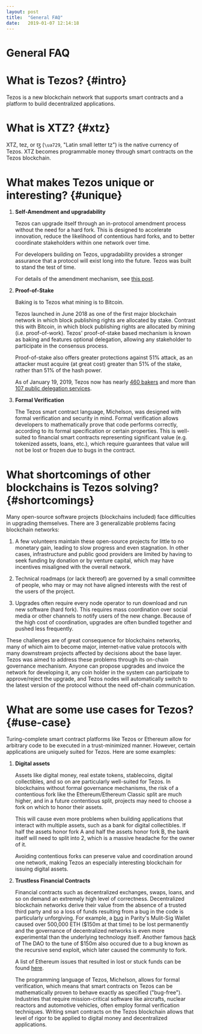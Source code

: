 ```yaml
---
layout: post
title:  "General FAQ"
date:   2019-01-07 12:14:18
---
```

General FAQ
===========

# What is Tezos? {#intro}

Tezos is a new blockchain network that supports smart contracts and a platform to build decentralized applications. 

# What is XTZ? {#xtz}

XTZ, tez, or ꜩ (`\ua729`, "Latin small letter tz") is the native currency of Tezos. XTZ becomes programmable money through smart contracts on the Tezos blockchain.   

# What makes Tezos unique or interesting? {#unique}

1. **Self-Amendment and upgradability**

    Tezos can upgrade itself through an in-protocol amendment process without the need for a hard fork. This is designed to accelerate innovation, reduce the likelihood of contentious hard forks, and to better coordinate stakeholders within one network over time.
    
    For developers building on Tezos, upgradability provides a stronger assurance that a protocol will exist long into the future. Tezos was built to stand the test of time.
    
    For details of the amendment mechanism, see [this post](https://medium.com/tezos/amending-tezos-b77949d97e1e).
    
2. **Proof-of-Stake**

    Baking is to Tezos what mining is to Bitcoin. 
    
    Tezos launched in June 2018 as one of the first major blockchain network in which block publishing rights are allocated by stake. Contrast this with Bitcoin, in which block publishing rights are allocated by mining (i.e. proof-of-work). Tezos' proof-of-stake based mechanism is known as baking and features optional delegation, allowing any stakeholder to participate in the consensus process. 
    
    Proof-of-stake also offers greater protections against 51% attack, as an attacker must acquire (at great cost) greater than 51% of the stake, rather than 51% of the hash power.
    
    As of January 19, 2019, Tezos now has nearly [460 bakers](https://tzscan.io/rolls-distribution) and more than [107 public delegation services](https://mytezosbaker.com/).

2. **Formal Verification**

    The Tezos smart contract language, Michelson, was designed with formal verification and security in mind. Formal verification allows developers to mathematically prove that code performs correctly, according to its formal specification or certain properties. This is well-suited to financial smart contracts representing significant value (e.g. tokenized assets, loans, etc.), which require guarantees that value will not be lost or frozen due to bugs in the contract.

# What shortcomings of other blockchains is Tezos solving? {#shortcomings}

Many open-source software projects (blockchains included) face difficulties in upgrading themselves. There are 3 generalizable problems facing blockchain networks:

1. A few volunteers maintain these open-source projects for little to no monetary gain, leading to slow progress and even stagnation. In other cases, infrastructure and public good providers are limited by having to seek funding by donation or by venture capital, which may have incentives misaligned with the overall network.

2. Technical roadmaps (or lack thereof) are governed by a small committee of people, who may or may not have aligned interests with the rest of the users of the project.

3. Upgrades often require every node operator to run download and run new software (hard fork). This requires mass coordination over social media or other channels to notify users of the new change. Because of the high cost of coordination, upgrades are often bundled together and pushed less frequently. 

These challenges are of great consequence for blockchains networks, many of which aim to become major, internet-native value protocols with many downstream projects affected by decisions about the base layer. Tezos was aimed to address these problems through its on-chain governance mechanism. Anyone can propose upgrades and invoice the network for developing it, any coin holder in the system can participate to approve/reject the upgrade, and Tezos nodes will automatically switch to the latest version of the protocol without the need off-chain communication.

# What are some use cases for Tezos? {#use-case}

Turing-complete smart contract platforms like Tezos or Ethereum allow for arbitrary code to be executed in a trust-minimized manner. However, certain applications are uniquely suited for Tezos. Here are some examples: 

1. **Digital assets**
    
    Assets like digital money, real estate tokens, stablecoins, digital collectibles, and so on are particularly well-suited for Tezos. In blockchains without formal governance mechanisms, the risk of a contentious fork like the Ethereum/Ethereum Classic split are much higher, and in a future contentious split, projects may need to choose a fork on which to honor their assets.
    
    This will cause even more problems when building applications that interact with multiple assets, such as a bank for digital collectibles. If half the assets honor fork A and half the assets honor fork B, the bank itself will need to split into 2, which is a massive headache for the owner of it. 
    
    Avoiding contentious forks can preserve value and coordination around one network, making Tezos an especially interesting blockchain for issuing digital assets.

2. **Trustless Financial Contracts**     

    Financial contracts such as decentralized exchanges, swaps, loans, and so on demand an extremely high level of correctness. Decentralized blockchain networks derive their value from the absence of a trusted third party and so a loss of funds resulting from a bug in the code is particularly unforgiving. For example, a [bug](https://www.parity.io/parity-technologies-multi-sig-wallet-issue-update/) in Parity's Mulit-Sig Wallet caused over 500,000 ETH ($150m at that time) to be lost permanently and the governance of decentralized networks is even more experimental than the underlying technology itself. Another famous [hack](http://hackingdistributed.com/2016/06/18/analysis-of-the-dao-exploit/) of The DAO to the tune of $150m also occured due to a bug known as the recursive send exploit, which later caused the community to fork.

    A list of Ethereum issues that resulted in lost or stuck funds can be found [here](https://github.com/ethereum/wiki/wiki/Major-issues-resulting-in-lost-or-stuck-funds).

    The programming language of Tezos, Michelson, allows for formal verification, which means that smart contracts on Tezos can be mathematically proven to behave exactly as specified ("bug-free"). Industries that require mission-critical software like aircrafts, nuclear reactors and automotive vehicles, often employ formal verification techniques. Writing smart contracts on the Tezos blockchain allows that level of rigor to be applied to digital money and decentralized applications.